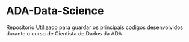 # ADA-Data-Science
Repositorio Utilizado para guardar os principais codigos desenvolvidos durante o curso de Cientista de Dados da ADA
